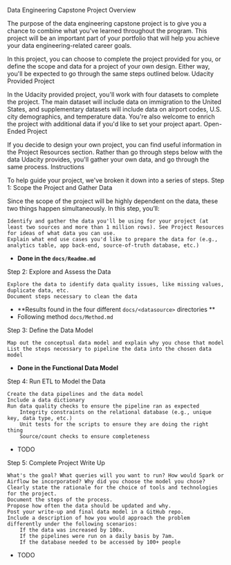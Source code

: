 Data Engineering Capstone Project
Overview

The purpose of the data engineering capstone project is to give you a chance to combine what you've learned throughout the program. This project will be an important part of your portfolio that will help you achieve your data engineering-related career goals.

In this project, you can choose to complete the project provided for you, or define the scope and data for a project of your own design. Either way, you'll be expected to go through the same steps outlined below.
Udacity Provided Project

In the Udacity provided project, you'll work with four datasets to complete the project. The main dataset will include data on immigration to the United States, and supplementary datasets will include data on airport codes, U.S. city demographics, and temperature data. You're also welcome to enrich the project with additional data if you'd like to set your project apart.
Open-Ended Project

If you decide to design your own project, you can find useful information in the Project Resources section. Rather than go through steps below with the data Udacity provides, you'll gather your own data, and go through the same process.
Instructions

To help guide your project, we've broken it down into a series of steps.
Step 1: Scope the Project and Gather Data

Since the scope of the project will be highly dependent on the data, these two things happen simultaneously. In this step, you’ll:

    Identify and gather the data you'll be using for your project (at least two sources and more than 1 million rows). See Project Resources for ideas of what data you can use.
    Explain what end use cases you'd like to prepare the data for (e.g., analytics table, app back-end, source-of-truth database, etc.)

- **Done in the `docs/Readme.md`**

Step 2: Explore and Assess the Data

    Explore the data to identify data quality issues, like missing values, duplicate data, etc.
    Document steps necessary to clean the data
    
- **Results found in the four different `docs/<datasource>` directories **
- Following method `docs/Method.md`

Step 3: Define the Data Model

    Map out the conceptual data model and explain why you chose that model
    List the steps necessary to pipeline the data into the chosen data model

- **Done in the  Functional Data Model**

Step 4: Run ETL to Model the Data

    Create the data pipelines and the data model
    Include a data dictionary
    Run data quality checks to ensure the pipeline ran as expected
        Integrity constraints on the relational database (e.g., unique key, data type, etc.)
        Unit tests for the scripts to ensure they are doing the right thing
        Source/count checks to ensure completeness

- TODO

Step 5: Complete Project Write Up

    What's the goal? What queries will you want to run? How would Spark or Airflow be incorporated? Why did you choose the model you chose?
    Clearly state the rationale for the choice of tools and technologies for the project.
    Document the steps of the process.
    Propose how often the data should be updated and why.
    Post your write-up and final data model in a GitHub repo.
    Include a description of how you would approach the problem differently under the following scenarios:
        If the data was increased by 100x.
        If the pipelines were run on a daily basis by 7am.
        If the database needed to be accessed by 100+ people

- TODO